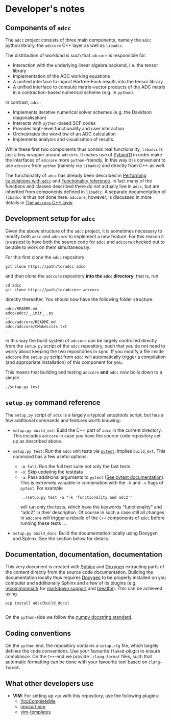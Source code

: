 # Developer's notes

## Components of `adcc`
The `adcc` project consists of three main components,
namely the `adcc` python library,
the `adccore` C++ layer as well as `libadcc`.

The distribution of workload is such that `adccore` is responsible for:

- Interaction with the underlying linear algebra backend, i.e. the tensor library
- Implementation of the ADC working equations
- A unified interface to import Hartree-Fock results into the tensor library
- A unified interface to compute matrix-vector products
  of the ADC matrix in a contraction-based numerical scheme (e.g. in `python`).

In contrast, `adcc`:

- Implements iterative numerical solver schemes (e.g. the Davidson diagonalisation)
- Interacts with `python`-based SCF codes
- Provides high-level functionality and user interaction
- Orchestrates the workflow of an ADC calculation
- Implements analysis and visualisation of results.

While these first two components thus contain real functionality,
`libadcc` is just a tiny wrapper around `adccore`.
It makes use of [Pybind11](https://pybind11.readthedocs.io/)
in order make the interfaces of `adccore` more `python`-friendly.
In this way it is convenient to use `adccore` from `python` (namely via `libadcc`)
and directly from C++ as well.

The functionality of `adcc` has already been described
in [Performing calculations with `adcc`](calculations.md)
and [Functionality reference](reference.md).
In fact many of the functions and classes described there do not actually
live in `adcc`, but are inherited from components defined in `libadcc`.
A separate documentation of `libadcc` is thus not done here.
`adccore`, however, is discussed in more details in
[The `adccore` C++ layer](adccore.md).

## Development setup for `adcc`
Given the above structure of the `adcc` project,
it is sometimes necessary to modify both `adcc` and `adccore`
to implement a new feature.
For this reason it is easiest to have both the source
code for `adcc` and `adccore` checked out to be able to
work on them simultaneously.

For this first clone the `adcc` repository
```
git clone https://path/to/adcc adcc
```
and then clone the `adccore` repository **into the `adcc` directory**,
that is, run
```
cd adcc
git clone https://path/to/adccore adccore
```
directly thereafter.
You should now have the following folder structure:
```
adcc/README.md
adcc/adcc/__init__.py
...
adcc/adccore/README.md
adcc/adccore/CMakeLists.txt
...
```
In this way the build system of `adccore` can be largely
controlled directly from the `setup.py` script of the `adcc`
repository, such that you do not need to worry about
keeping the two repositories in sync.
If you modify a file inside `adccore` the `setup.py` script from `adcc`
will automatically trigger a compilation (and appropriate installation)
of this component for you.

This means that building and testing `adccore` **and** `adcc`
now boils down to a simple
```
./setup.py test
```

## `setup.py` command reference
The `setup.py` script of `adcc` is a largely a typical setuptools script,
but has a few additional commands and features worth knowing:

- `setup.py build_ext`: Build the C++ part of `adcc` in the current directory.
  This includes `adccore` in case you have the source code repository set up as
  described above.
- `setup.py test`: Run the `adcc` unit tests via [`pytest`](https://docs.pytest.org).
  Implies `build_ext`.
  This command has a few useful options:
    - `-m full`: Run the full test suite not only the fast tests
    - `-s`: Skip updating the testdata
    - `-a`: Pass additional arguments to `pytest` ([See pytest documentation](https://docs.pytest.org/en/latest/usage.html)).
      This is extremely valuable in combination with the `-k` and `-s` flags of `pytest`.
      For example
      ```
       ./setup.py test -a "-k 'functionality and adc2'"
      ```
      will run only the tests, which have the keywords "functionality" and
      "adc2" in their description. Of course in such a case still all changes in `adccore`
      will trigger a rebuild of the `C++` components of `adcc` before running these tests ...

- `setup.py build_docs`: Build the documentation locally using
  Doxygen and Sphinx. See the section below for details.

## Documentation, documentation, documentation
This very document is created with [Sphinx](http://sphinx-doc.org) and
[Doxygen](http://doxygen.nl/) extracting parts of the content
directly from the source code documentation.
Building the documentation locally thus requires [Doxygen](http://doxygen.nl/)
to be properly installed on you computer and additionally
Sphinx and a few of its plugins
(e.g. [recommonmark](https://github.com/rtfd/recommonmark)
for [markdown support](https://www.sphinx-doc.org/en/master/usage/markdown.html)
and [breathe](https://github.com/michaeljones/breathe)).
This can be achieved using
```
pip install adcc[build_docs]
```

``` important:: The above does not work yet.

```
On the `python`-side we follow the [numpy docstring standard][npdoc].

## Coding conventions
On the `python` end, the repository contains a `setup.cfg` file,
which largely defines the code conventions. Use your favourite `flake8`-plugin
to ensure compliance. On the `C++`-end we provide `.clang-format` files,
such that automatic formatting can be done with
your favourite tool based on `clang-format`.

## What other developers use
- **VIM**: For setting up `vim` with this repository, use the following plugins:
	* [YouCompleteMe](https://github.com/Valloric/YouCompleteMe)
	* [impsort.vim](https://github.com/tweekmonster/impsort.vim)
	* [vim-templates](https://github.com/tibabit/vim-templates)

[npdoc]: https://numpydoc.readthedocs.io/en/latest/format.html#docstring-standard
